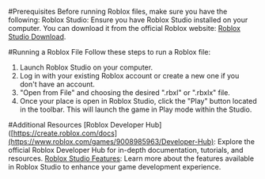 #Prerequisites
Before running Roblox files, make sure you have the following:
Roblox Studio: Ensure you have Roblox Studio installed on your computer.
You can download it from the official Roblox website: [Roblox Studio Download](https://create.roblox.com/landing).

#Running a Roblox File
Follow these steps to run a Roblox file:
1. Launch Roblox Studio on your computer.
2. Log in with your existing Roblox account or create a new one if you don't have an account.
3. "Open from File" and choosing the desired ".rbxl" or ".rbxlx" file.
4. Once your place is open in Roblox Studio, click the "Play" button located in the toolbar. This will launch the game in Play mode within the Studio.

#Additional Resources
[Roblox Developer Hub]([https://create.roblox.com/docs](https://www.roblox.com/games/9008985963/Developer-Hub): Explore the official Roblox Developer Hub for in-depth documentation, tutorials, and resources.
[Roblox Studio Features](https://devforum.roblox.com/c/feature-requests/studio-features/24): Learn more about the features available in Roblox Studio to enhance your game development experience.

